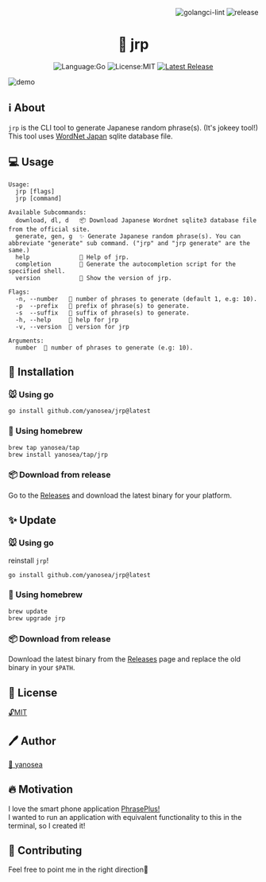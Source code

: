 <div align="right">

![golangci-lint](https://github.com/yanosea/jrp/actions/workflows/golangci-lint.yml/badge.svg)
![release](https://github.com/yanosea/jrp/actions/workflows/release.yml/badge.svg)

</div>

<div align="center">

# 🎲 jrp

![Language:Go](https://img.shields.io/static/v1?label=Language&message=Go&color=blue&style=flat-square)
![License:MIT](https://img.shields.io/static/v1?label=License&message=MIT&color=blue&style=flat-square)
[![Latest Release](https://img.shields.io/github/v/release/yanosea/jrp?style=flat-square)](https://github.com/yanosea/jrp/releases/latest)

</div>

![demo](docs/demo.gif "demo")

## ℹ️ About

`jrp` is the CLI tool to generate Japanese random phrase(s). (It's jokeey tool!)  
This tool uses [WordNet Japan](https://bond-lab.github.io/wnja/jpn/downloads.html) sqlite database file.

## 💻 Usage

```
Usage:
  jrp [flags]
  jrp [command]

Available Subcommands:
  download, dl, d   📦 Download Japanese Wordnet sqlite3 database file from the official site.
  generate, gen, g  ✨ Generate Japanese random phrase(s). You can abbreviate "generate" sub command. ("jrp" and "jrp generate" are the same.)
  help              🤝 Help of jrp.
  completion        🔧 Generate the autocompletion script for the specified shell.
  version           🔖 Show the version of jrp.

Flags:
  -n, --number   🔢 number of phrases to generate (default 1, e.g: 10).
  -p  --prefix   💬 prefix of phrase(s) to generate.
  -s  --suffix   💬 suffix of phrase(s) to generate.
  -h, --help     🤝 help for jrp
  -v, --version  🔖 version for jrp

Arguments:
  number  🔢 number of phrases to generate (e.g: 10).
```

## 🔧 Installation

### 🐭 Using go

```
go install github.com/yanosea/jrp@latest
```

### 🍺 Using homebrew

```
brew tap yanosea/tap
brew install yanosea/tap/jrp
```

### 📦 Download from release

Go to the [Releases](https://github.com/yanosea/jrp/releases) and download the latest binary for your platform.

## ✨ Update

### 🐭 Using go

reinstall `jrp`!

```
go install github.com/yanosea/jrp@latest
```

### 🍺 Using homebrew

```
brew update
brew upgrade jrp
```

### 📦 Download from release

Download the latest binary from the [Releases](https://github.com/yanosea/jrp/releases) page and replace the old binary in your `$PATH`.

## 📃 License

[🔓MIT](./LICENSE)

## 🖊️ Author

[🏹 yanosea](https://github.com/yanosea)

## 🔥 Motivation

I love the smart phone application [PhrasePlus!](https://www.phraseplus.org)  
I wanted to run an application with equivalent functionality to this in the terminal, so I created it!

## 🤝 Contributing

Feel free to point me in the right direction🙏
